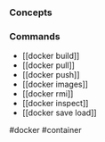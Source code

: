 ### Concepts

### Commands

* [[docker build]]
* [[docker pull]]
* [[docker push]]
* [[docker images]]
* [[docker rmi]]
* [[docker inspect]]
* [[docker save load]]

#docker #container 